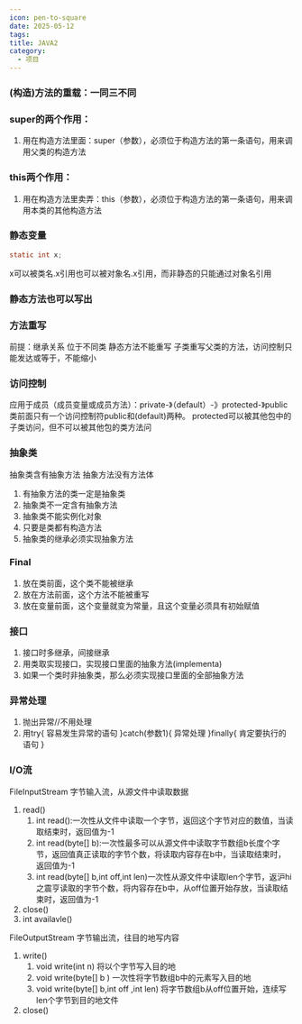 ```yaml
---
icon: pen-to-square
date: 2025-05-12
tags: 
title: JAVA2
category:
  - 项目
---
```

### (构造)方法的重载：一同三不同
### super的两个作用：
1. 用在构造方法里面：super（参数），必须位于构造方法的第一条语句，用来调用父类的构造方法

### this两个作用：
1. 用在构造方法里卖弄：this（参数），必须位于构造方法的第一条语句，用来调用本类的其他构造方法

### 静态变量
```java
static int x;
```
x可以被类名.x引用也可以被对象名.x引用，而非静态的只能通过对象名引用
### 静态方法也可以写出
### 方法重写
前提：继承关系
位于不同类
静态方法不能重写
子类重写父类的方法，访问控制只能发达或等于，不能缩小

### 访问控制
应用于成员（成员变量或成员方法）：private-》（default）-》protected-》public
类前面只有一个访问控制符public和(default)两种。
protected可以被其他包中的子类访问，但不可以被其他包的类方法问

### 抽象类
抽象类含有抽象方法
抽象方法没有方法体
1. 有抽象方法的类一定是抽象类
2. 抽象类不一定含有抽象方法
3. 抽象类不能实例化对象
4. 只要是类都有构造方法
5. 抽象类的继承必须实现抽象方法

### Final
1. 放在类前面，这个类不能被继承
2. 放在方法前面，这个方法不能被重写
3. 放在变量前面，这个变量就变为常量，且这个变量必须具有初始赋值



### 接口
1. 接口时多继承，间接继承
2. 用类取实现接口，实现接口里面的抽象方法(implementa)
3. 如果一个类时非抽象类，那么必须实现接口里面的全部抽象方法

### 异常处理
1. 抛出异常//不用处理
2. 用try{
	   容易发生异常的语句
	   }catch(参数1){
	   异常处理
	   }finally{
	   肯定要执行的语句
	   }

### I/O流
FileInputStream 字节输入流，从源文件中读取数据
1. read()
	1. int read():一次性从文件中读取一个字节，返回这个字节对应的数值，当读取结束时，返回值为-1
	2. int read(byte[] b):一次性最多可以从源文件中读取字节数组b长度个字节，返回值真正读取的字节个数，将读取内容存在b中，当读取结束时，返回值为-1
	3. int read(byte[] b,int off,int len)一次性从源文件中读取len个字节，返沪hi之震亨读取的字节个数，将内容存在b中，从off位置开始存放，当读取结束时，返回值为-1
2.  close()
3. int availavle()

FileOutputStream 字节输出流，往目的地写内容
1. write()
	1. void write(int n) 将以个字节写入目的地
	2. void write(byte[] b ) 一次性将字节数组b中的元素写入目的地
	3. void write(byte[] b,int off ,int len) 将字节数组b从off位置开始，连续写len个字节到目的地文件
2. close()